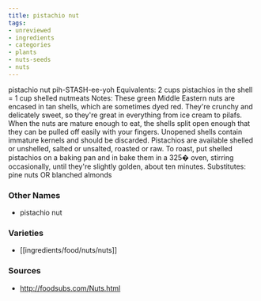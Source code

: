 ```yaml
---
title: pistachio nut
tags:
- unreviewed
- ingredients
- categories
- plants
- nuts-seeds
- nuts
---
```

pistachio nut pih-STASH-ee-yoh Equivalents: 2 cups pistachios in the shell = 1 cup shelled nutmeats Notes: These green Middle Eastern nuts are encased in tan shells, which are sometimes dyed red. They're crunchy and delicately sweet, so they're great in everything from ice cream to pilafs. When the nuts are mature enough to eat, the shells split open enough that they can be pulled off easily with your fingers. Unopened shells contain immature kernels and should be discarded. Pistachios are available shelled or unshelled, salted or unsalted, roasted or raw. To roast, put shelled pistachios on a baking pan and in bake them in a 325� oven, stirring occasionally, until they're slightly golden, about ten minutes. Substitutes: pine nuts OR blanched almonds

### Other Names

* pistachio nut

### Varieties

* [[ingredients/food/nuts/nuts]]

### Sources
* http://foodsubs.com/Nuts.html
